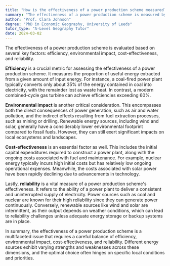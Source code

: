 ```yaml
---
title: "How is the effectiveness of a power production scheme measured?"
summary: "The effectiveness of a power production scheme is measured by its efficiency, environmental impact, cost-effectiveness, and reliability."
author: "Prof. Clara Johnson"
degree: "PhD in Economic Geography, University of Leeds"
tutor_type: "A-Level Geography Tutor"
date: 2024-03-02
---
```


The effectiveness of a power production scheme is evaluated based on several key factors: efficiency, environmental impact, cost-effectiveness, and reliability.

**Efficiency** is a crucial metric for assessing the effectiveness of a power production scheme. It measures the proportion of useful energy extracted from a given amount of input energy. For instance, a coal-fired power plant typically converts only about $35\%$ of the energy contained in coal into electricity, with the remainder lost as waste heat. In contrast, a modern combined-cycle gas turbine can achieve efficiencies exceeding $60\%$.

**Environmental impact** is another critical consideration. This encompasses both the direct consequences of power generation, such as air and water pollution, and the indirect effects resulting from fuel extraction processes, such as mining or drilling. Renewable energy sources, including wind and solar, generally have a considerably lower environmental footprint compared to fossil fuels. However, they can still exert significant impacts on local ecosystems and landscapes.

**Cost-effectiveness** is an essential factor as well. This includes the initial capital expenditures required to construct a power plant, along with the ongoing costs associated with fuel and maintenance. For example, nuclear energy typically incurs high initial costs but has relatively low ongoing operational expenses. Meanwhile, the costs associated with solar power have been rapidly declining due to advancements in technology.

Lastly, **reliability** is a vital measure of a power production scheme's effectiveness. It refers to the ability of a power plant to deliver a consistent and uninterrupted supply of electricity. Power sources such as coal and nuclear are known for their high reliability since they can generate power continuously. Conversely, renewable sources like wind and solar are intermittent, as their output depends on weather conditions, which can lead to reliability challenges unless adequate energy storage or backup systems are in place.

In summary, the effectiveness of a power production scheme is a multifaceted issue that requires a careful balance of efficiency, environmental impact, cost-effectiveness, and reliability. Different energy sources exhibit varying strengths and weaknesses across these dimensions, and the optimal choice often hinges on specific local conditions and priorities.
    